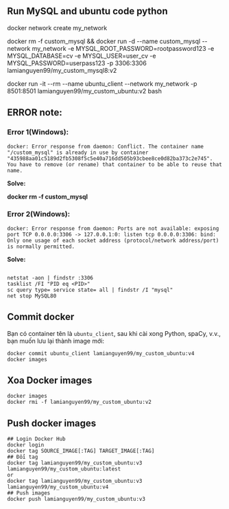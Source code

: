 ## Run MySQL and ubuntu code python 

docker network create my_network


docker rm -f custom_mysql && 
docker run -d --name custom_mysql --network my_network  -e MYSQL_ROOT_PASSWORD=rootpassword123 -e MYSQL_DATABASE=cv  -e MYSQL_USER=user_cv -e MYSQL_PASSWORD=userpass123  -p 3306:3306  lamianguyen99/my_custom_mysql8:v2

docker run -it --rm   --name ubuntu_client   --network my_network  -p 8501:8501   lamianguyen99/my_custom_ubuntu:v2   bash


## ERROR note:

### **Error 1(Windows):**

`docker: Error response from daemon: Conflict. The container name "/custom_mysql" is already in use by container "435988aa01c5189d2fb5308f5c5e40a716dd505b93cbee8ce0d82ba373c2e745". You have to remove (or rename) that container to be able to reuse that name.`

**Solve:**  
	
  **docker rm -f custom_mysql**

### **Error 2(Windows):**

`docker: Error response from daemon: Ports are not available: exposing port TCP 0.0.0.0:3306 -> 127.0.0.1:0: listen tcp 0.0.0.0:3306: bind: Only one usage of each socket address (protocol/network address/port) is normally permitted.
`

**Solve:**  
	
```

netstat -aon | findstr :3306
tasklist /FI "PID eq <PID>"
sc query type= service state= all | findstr /I "mysql"
net stop MySQL80
```


## Commit docker

Bạn có container tên là `ubuntu_client`, sau khi cài xong Python, spaCy, v.v., bạn muốn lưu lại thành image mới:

```
docker commit ubuntu_client lamianguyen99/my_custom_ubuntu:v4
docker images

```

## Xoa Docker images

```
docker images
docker rmi -f lamianguyen99/my_custom_ubuntu:v2

```

## Push docker images

```
## Login Docker Hub
docker login
docker tag SOURCE_IMAGE[:TAG] TARGET_IMAGE[:TAG]
## Đổi tag
docker tag lamianguyen99/my_custom_ubuntu:v3 lamianguyen99/my_custom_ubuntu:latest 
or
docker tag lamianguyen99/my_custom_ubuntu:v3 lamianguyen99/my_custom_ubuntu:v4
## Push images
docker push lamianguyen99/my_custom_ubuntu:v3

```